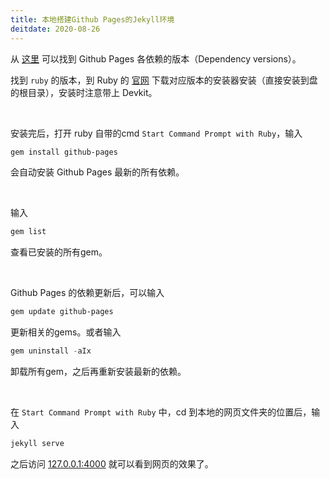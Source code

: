 ```yaml
---
title: 本地搭建Github Pages的Jekyll环境
deitdate: 2020-08-26
---
```


从 [这里](https://pages.github.com/versions/) 可以找到 Github Pages 各依赖的版本（Dependency versions）。

找到 `ruby` 的版本，到 Ruby 的 [官网](https://rubyinstaller.org/) 下载对应版本的安装器安装（直接安装到盘的根目录），安装时注意带上 Devkit。

​    

安装完后，打开 ruby 自带的cmd `Start Command Prompt with Ruby`，输入

```powershell
gem install github-pages
```

会自动安装 Github Pages 最新的所有依赖。

​    

输入

```powershell
gem list
```

查看已安装的所有gem。

​    

Github Pages 的依赖更新后，可以输入

```powershell
gem update github-pages
```

更新相关的gems。或者输入

```powershell
gem uninstall -aIx
```

卸载所有gem，之后再重新安装最新的依赖。

​    

在 `Start Command Prompt with Ruby` 中，cd 到本地的网页文件夹的位置后，输入

```powershell
jekyll serve
```

之后访问 [127.0.0.1:4000](http://127.0.0.1:4000/) 就可以看到网页的效果了。

